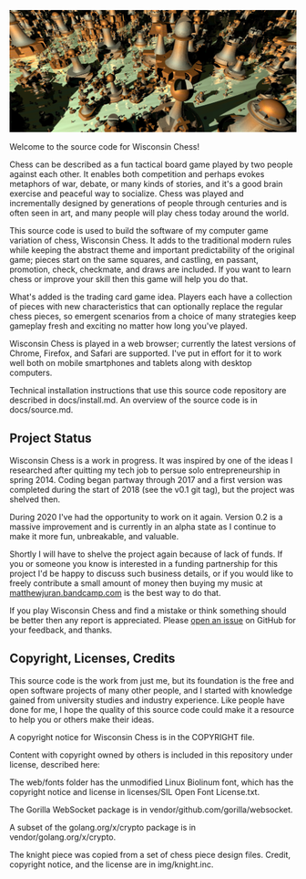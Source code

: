 ![Splash](https://github.com/pciet/wichess/blob/master/docs/splash.jpg)

Welcome to the source code for Wisconsin Chess!

Chess can be described as a fun tactical board game played by two people against each other. It enables both competition and perhaps evokes metaphors of war, debate, or many kinds of stories, and it's a good brain exercise and peaceful way to socialize. Chess was played and incrementally designed by generations of people through centuries and is often seen in art, and many people will play chess today around the world.

This source code is used to build the software of my computer game variation of chess, Wisconsin Chess. It adds to the traditional modern rules while keeping the abstract theme and important predictability of the original game; pieces start on the same squares, and castling, en passant, promotion, check, checkmate, and draws are included. If you want to learn chess or improve your skill then this game will help you do that.

What's added is the trading card game idea. Players each have a collection of pieces with new characteristics that can optionally replace the regular chess pieces, so emergent scenarios from a choice of many strategies keep gameplay fresh and exciting no matter how long you've played.

Wisconsin Chess is played in a web browser; currently the latest versions of Chrome, Firefox, and Safari are supported. I've put in effort for it to work well both on mobile smartphones and tablets along with desktop computers.

Technical installation instructions that use this source code repository are described in docs/install.md. An overview of the source code is in docs/source.md.

## Project Status

Wisconsin Chess is a work in progress. It was inspired by one of the ideas I researched after quitting my tech job to persue solo entrepreneurship in spring 2014. Coding began partway through 2017 and a first version was completed during the start of 2018 (see the v0.1 git tag), but the project was shelved then.

During 2020 I've had the opportunity to work on it again. Version 0.2 is a massive improvement and is currently in an alpha state as I continue to make it more fun, unbreakable, and valuable.

Shortly I will have to shelve the project again because of lack of funds. If you or someone you know is interested in a funding partnership for this project I'd be happy to discuss such business details, or if you would like to freely contribute a small amount of money then buying my music at [matthewjuran.bandcamp.com](https://matthewjuran.bandcamp.com) is the best way to do that.

If you play Wisconsin Chess and find a mistake or think something should be better then any report is appreciated. Please [open an issue](https://github.com/pciet/wichess/issues) on GitHub for your feedback, and thanks.

## Copyright, Licenses, Credits

This source code is the work from just me, but its foundation is the free and open software projects of many other people, and I started with knowledge gained from university studies and industry experience. Like people have done for me, I hope the quality of this source code could make it a resource to help you or others make their ideas.

A copyright notice for Wisconsin Chess is in the COPYRIGHT file.

Content with copyright owned by others is included in this repository under license, described here:

The web/fonts folder has the unmodified Linux Biolinum font, which has the copyright notice and license in licenses/SIL Open Font License.txt.

The Gorilla WebSocket package is in vendor/github.com/gorilla/websocket.

A subset of the golang.org/x/crypto package is in vendor/golang.org/x/crypto.

The knight piece was copied from a set of chess piece design files. Credit, copyright notice, and the license are in img/knight.inc.